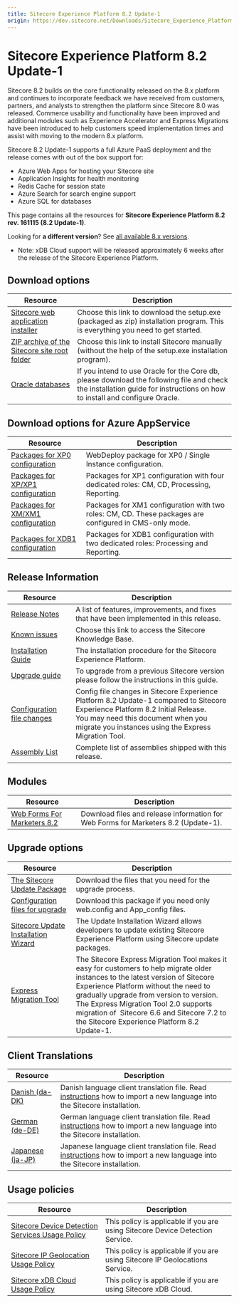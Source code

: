 ```yaml
---
title: Sitecore Experience Platform 8.2 Update-1
origin: https://dev.sitecore.net/Downloads/Sitecore_Experience_Platform/82/Sitecore_Experience_Platform_82_Update1.aspx
---
```


# Sitecore Experience Platform 8.2 Update-1

Sitecore 8.2 builds on the core functionality released on the 8.x platform and continues to incorporate feedback we have received from customers, partners, and analysts to strengthen the platform since Sitecore 8.0 was released. Commerce usability and functionality have been improved and additional modules such as Experience Accelerator and Express Migrations have been introduced to help customers speed implementation times and assist with moving to the modern 8.x platform.

Sitecore 8.2 Update-1 supports a full Azure PaaS deployment and the release comes with out of the box support for:

-   Azure Web Apps for hosting your Sitecore site
-   Application Insights for health monitoring
-   Redis Cache for session state
-   Azure Search for search engine support
-   Azure SQL for databases

This page contains all the resources for **Sitecore Experience Platform 8.2 rev. 161115 (8.2 Update-1)**.

Looking for **a different version**? See [all available 8.x versions](/downloads/Sitecore_Experience_Platform).

  <Alert variant='warning' mb={4}>
    <AlertIcon />
    

-   Note: xDB Cloud support will be released approximately 6 weeks after the release of the Sitecore Experience Platform.


  </Alert>
  

## Download options

 | Resource | Description |
 | --- | --- |
 | [Sitecore web application installer](https://sitecoredev.azureedge.net/~/media/88EED0ECE7E44B9DB184F0E11E9D5950.ashx?date=20161128T084841) | Choose this link to download the setup.exe (packaged as zip) installation program. This is everything you need to get started. |
 | [ZIP archive of the Sitecore site root folder](https://sitecoredev.azureedge.net/~/media/74823B2C88554885A61DD934435A86D0.ashx?date=20161128T084842) | Choose this link to install Sitecore manually (without the help of the setup.exe installation program). |
 | [Oracle databases](https://sitecoredev.azureedge.net/~/media/BBBE02BA7D7040819A29EDFDBBEA497F.ashx?date=20161128T084843) | If you intend to use Oracle for the Core db, please download the following file and check the installation guide for instructions on how to install and configure Oracle. |

## Download options for Azure AppService

 | Resource | Description |
 | --- | --- |
 | [Packages for XP0 configuration](https://sitecoredev.azureedge.net/~/media/DEFB8093ED7A494796852680DBC13A9C.ashx?date=20161206T094021) | WebDeploy package for XP0 / Single Instance configuration. |
 | [Packages for XP/XP1 configuration](https://sitecoredev.azureedge.net/~/media/25B00262892C4334A46768D543D484EA.ashx?date=20161206T103008) | Packages for XP1 configuration with four dedicated roles: CM, CD, Processing, Reporting. |
 | [Packages for XM/XM1 configuration](https://sitecoredev.azureedge.net/~/media/7862A4A0CD8B4AC09686443DD007EAD5.ashx?date=20161206T082004) | Packages for XM1 configuration with two roles: CM, CD. These packages are configured in CMS-only mode. |
 | [Packages for XDB1 configuration](https://sitecoredev.azureedge.net/~/media/D7AE69CA439C4FB2AE405F0EC7860D46.ashx?date=20170817T131805) | Packages for XDB1 configuration with two dedicated roles: Processing and Reporting. |

## Release Information

 | Resource | Description |
 | --- | --- |
 | [Release Notes](/downloads/Sitecore%20Experience%20Platform/82/Sitecore%20Experience%20Platform%2082%20Update1/Release%20Notes) | A list of features, improvements, and fixes that have been implemented in this release. |
 | [Known issues](https://kb.sitecore.net/articles/631685) | Choose this link to access the Sitecore Knowledge Base. |
 | [Installation Guide](https://sitecoredev.azureedge.net/~/media/B4F4C7A28A78484596F80BC61B96D6F1.ashx?date=20180206T092556) | The installation procedure for the Sitecore Experience Platform. |
 | [Upgrade guide](https://sitecoredev.azureedge.net/~/media/8697E229E4584B7F8220625E723540B1.ashx?date=20170316T125104) | To upgrade from a previous Sitecore version please follow the instructions in this guide. |
 | [Configuration file changes](https://sitecoredev.azureedge.net/~/media/CB3DFD7D16F44797982A2760B3A3A929.ashx?date=20161216T134932) | Config file changes in Sitecore Experience Platform 8.2 Update-1 compared to Sitecore Experience Platform 8.2 Initial Release.  <br />You may need this document when you migrate you instances using the Express Migration Tool. |
 | [Assembly List](https://sitecoredev.azureedge.net/~/media/AE767E06D67A4EF890E4B7E8009FB7BD.ashx?date=20170117T093330) | Complete list of assemblies shipped with this release. |

## Modules

 | Resource | Description |
 | --- | --- |
 | [Web Forms For Marketers 8.2](/downloads/Web%20Forms%20For%20Marketers/82/Web%20Forms%20For%20Marketers%2082%20Update1) | Download files and release information for Web Forms for Marketers 8.2 (Update-1). |

## Upgrade options

 | Resource | Description |
 | --- | --- |
 | [The Sitecore Update Package](https://sitecoredev.azureedge.net/~/media/6B5D5A9418B846A190D9973B3CF4D70B.ashx?date=20161128T082218) | Download the files that you need for the upgrade process. |
 | [Configuration files for upgrade](https://sitecoredev.azureedge.net/~/media/5D2C2504D63545C096761817876B8E57.ashx?date=20161128T082648) | Download this package if you need only web.config and App_config files. |
 | [Sitecore Update Installation Wizard](https://sitecoredev.azureedge.net/~/media/4520590AA7654F80A504A7B9A48C2D60.ashx?date=20161128T083540) | The Update Installation Wizard allows developers to update existing Sitecore Experience Platform using Sitecore update packages. |
 | [Express Migration Tool](/downloads/Express%20Migration%20Tool/20/Express%20Migration%20Tool%2020%20Initial%20Release) | The Sitecore Express Migration Tool makes it easy for customers to help migrate older instances to the latest version of Sitecore Experience Platform without the need to gradually upgrade from version to version.  <br />The Express Migration Tool 2.0 supports migration of  Sitecore 6.6 and Sitecore 7.2 to the Sitecore Experience Platform 8.2 Update-1. |

## Client Translations

 | Resource | Description |
 | --- | --- |
 | [Danish (da-DK)](https://sitecoredev.azureedge.net/~/media/725E5DB6D2B549EFA6E8798759DA2BE4.ashx?date=20161128T074839) | Danish language client translation file. Read [instructions](~/link?_id=D72CBF8CE581436CBBCAEE896C8646F7&_z=z) how to import a new language into the Sitecore installation. |
 | [German (de-DE)](https://sitecoredev.azureedge.net/~/media/B2305B48DA0D4B499C947B137398B587.ashx?date=20161128T075312) | German language client translation file. Read [instructions](~/link?_id=D72CBF8CE581436CBBCAEE896C8646F7&_z=z) how to import a new language into the Sitecore installation. |
 | [Japanese (ja-JP)](https://sitecoredev.azureedge.net/~/media/0642480FDF4A4224B0DD92D2DA971066.ashx?date=20161128T075649) | Japanese language client translation file. Read [instructions](~/link?_id=D72CBF8CE581436CBBCAEE896C8646F7&_z=z) how to import a new language into the Sitecore installation. |

## Usage policies

 | Resource | Description |
 | --- | --- |
 | [Sitecore Device Detection Services Usage Policy](/downloads/Sitecore%20Experience%20Platform/Sitecore%20Device%20Detection%20Services%20Usage%20Policy) | This policy is applicable if you are using Sitecore Device Detection Service. |
 | [Sitecore IP Geolocation Usage Policy](/downloads/Sitecore%20Experience%20Platform/Sitecore%20IP%20Geolocation%20Usage%20Policy) | This policy is applicable if you are using Sitecore IP Geolocations Service. |
 | [Sitecore xDB Cloud Usage Policy](/downloads/Sitecore%20Experience%20Platform/Sitecore%20xDB%20Cloud%20Usage%20Policy) | This policy is applicable if you are using Sitecore xDB Cloud. |
